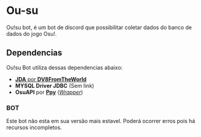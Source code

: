 # Ou-su
Ou!su bot, é um bot de discord que possibilitar coletar dados do banco de dados do jogo Osu!.

## Dependencias
 Ou!su Bot utiliza dessas dependencias abaixo:
* [**JDA** por **DV8FromTheWorld**](https://github.com/DV8FromTheWorld/JDA)
* **MYSQL Driver JDBC** (Sem link)
* **OsuAPI** por [**Ppy**](https://github.com/ppy/osu-api) ([*Wrapper*](https://github.com/Cristian-Sknz/Ousu-Api))

### BOT
Este bot não esta em sua versão mais estavel. Poderá ocorrer erros pois há recursos incompletos.
